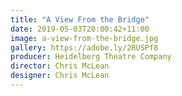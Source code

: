 ```yaml
---
title: "A View From the Bridge"
date: 2019-05-03T20:00:42+11:00
image: a-view-from-the-bridge.jpg
gallery: https://adobe.ly/2RUSPf8
producer: Heidelberg Theatre Company
director: Chris McLean
designer: Chris McLean
---
```

